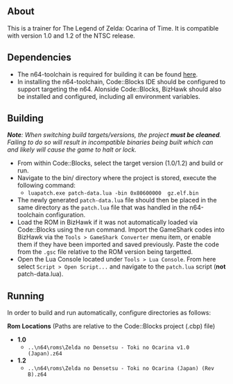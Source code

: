 ## About

This is a trainer for The Legend of Zelda: Ocarina of Time. It is compatible with version 1.0 and 1.2 of the NTSC release.

## Dependencies
* The n64-toolchain is required for building it can be found [here](https://github.com/glankk/n64).
* In installing the n64-toolchain, Code::Blocks IDE should be configured to support targeting the n64. Alonside Code::Blocks, BizHawk should also be installed and configured, including all environment variables.

## Building
***Note**: When switching build targets/versions, the project **must be cleaned**. Failing to do so will result in incompatible binaries being built which can and likely will cause the game to halt or lock.*
* From within Code::Blocks, select the target version (1.0/1.2) and build or run.
* Navigate to the bin/ directory where the project is stored, execute the following command: 
    * `luapatch.exe patch-data.lua -bin 0x80600000  gz.elf.bin`
* The newly generated `patch-data.lua` file should then be placed in the same directory as the `patch.lua` file that was handled in the n64-toolchain configuration.
* Load the ROM in BizHawk if it was not automatically loaded via Code::Blocks using the run command. Import the GameShark codes into BizHawk via the `Tools > GameShark Converter` menu item, or enable them if they have been imported and saved previously. Paste the code from the `.gsc` file relative to the ROM version being targetted.
* Open the Lua Console located under `Tools > Lua Console`. From here select `Script > Open Script...` and navigate to the `patch.lua` script (**not** patch-data.lua).

## Running

In order to build and run automatically, configure directories as follows:

**Rom Locations** (Paths are relative to the Code::Blocks project (.cbp) file)
* **1.0**
	* `..\n64\roms\Zelda no Densetsu - Toki no Ocarina v1.0 (Japan).z64`
* **1.2**
	* `..\n64\roms\Zelda no Densetsu - Toki no Ocarina (Japan) (Rev B).z64`